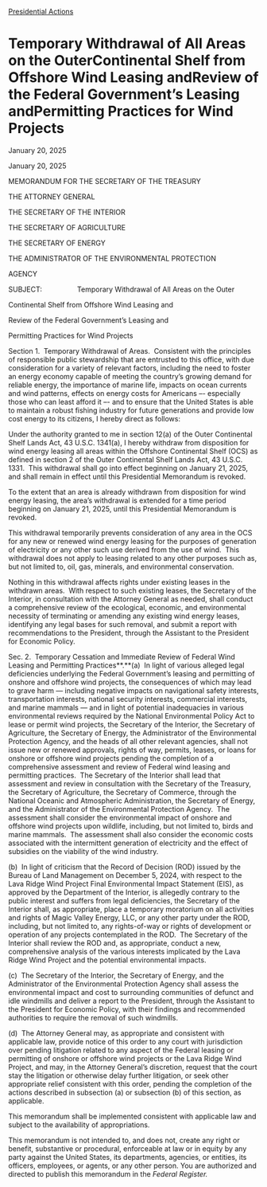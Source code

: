 
[Presidential Actions](https://www.whitehouse.gov/presidential-actions/) 

Temporary Withdrawal of All Areas on the OuterContinental Shelf from Offshore Wind Leasing andReview of the Federal Government’s Leasing andPermitting Practices for Wind Projects
==================================================================================================================================================================================

January 20, 2025 



January 20, 2025

MEMORANDUM FOR THE SECRETARY OF THE TREASURY

THE ATTORNEY GENERAL

THE SECRETARY OF THE INTERIOR

THE SECRETARY OF AGRICULTURE

THE SECRETARY OF ENERGY

THE ADMINISTRATOR OF THE ENVIRONMENTAL PROTECTION

AGENCY

SUBJECT:                  Temporary Withdrawal of All Areas on the Outer

Continental Shelf from Offshore Wind Leasing and

Review of the Federal Government’s Leasing and

Permitting Practices for Wind Projects

Section 1.  Temporary Withdrawal of Areas.  Consistent with the principles of responsible public stewardship that are entrusted to this office, with due consideration for a variety of relevant factors, including the need to foster an energy economy capable of meeting the country’s growing demand for reliable energy, the importance of marine life, impacts on ocean currents and wind patterns, effects on energy costs for Americans –- especially those who can least afford it –- and to ensure that the United States is able to maintain a robust fishing industry for future generations and provide low cost energy to its citizens, I hereby direct as follows:

Under the authority granted to me in section 12(a) of the Outer Continental Shelf Lands Act, 43 U.S.C. 1341(a), I hereby withdraw from disposition for wind energy leasing all areas within the Offshore Continental Shelf (OCS) as defined in section 2 of the Outer Continental Shelf Lands Act, 43 U.S.C. 1331.  This withdrawal shall go into effect beginning on January 21, 2025, and shall remain in effect until this Presidential Memorandum is revoked.

To the extent that an area is already withdrawn from disposition for wind energy leasing, the area’s withdrawal is extended for a time period beginning on January 21, 2025, until this Presidential Memorandum is revoked.

This withdrawal temporarily prevents consideration of any area in the OCS for any new or renewed wind energy leasing for the purposes of generation of electricity or any other such use derived from the use of wind.  This withdrawal does not apply to leasing related to any other purposes such as, but not limited to, oil, gas, minerals, and environmental conservation.

Nothing in this withdrawal affects rights under existing leases in the withdrawn areas.  With respect to such existing leases, the Secretary of the Interior, in consultation with the Attorney General as needed, shall conduct a comprehensive review of the ecological, economic, and environmental necessity of terminating or amending any existing wind energy leases, identifying any legal bases for such removal, and submit a report with recommendations to the President, through the Assistant to the President for Economic Policy.

Sec. 2.  Temporary Cessation and Immediate Review of Federal Wind Leasing and Permitting Practices**.**(a)  In light of various alleged legal deficiencies underlying the Federal Government’s leasing and permitting of onshore and offshore wind projects, the consequences of which may lead to grave harm — including negative impacts on navigational safety interests, transportation interests, national security interests, commercial interests, and marine mammals — and in light of potential inadequacies in various environmental reviews required by the National Environmental Policy Act to lease or permit wind projects, the Secretary of the Interior, the Secretary of Agriculture, the Secretary of Energy, the Administrator of the Environmental Protection Agency, and the heads of all other relevant agencies, shall not issue new or renewed approvals, rights of way, permits, leases, or loans for onshore or offshore wind projects pending the completion of a comprehensive assessment and review of Federal wind leasing and permitting practices.  The Secretary of the Interior shall lead that assessment and review in consultation with the Secretary of the Treasury, the Secretary of Agriculture, the Secretary of Commerce, through the National Oceanic and Atmospheric Administration, the Secretary of Energy, and the Administrator of the Environmental Protection Agency.  The assessment shall consider the environmental impact of onshore and offshore wind projects upon wildlife, including, but not limited to, birds and marine mammals.  The assessment shall also consider the economic costs associated with the intermittent generation of electricity and the effect of subsidies on the viability of the wind industry.

(b)  In light of criticism that the Record of Decision (ROD) issued by the Bureau of Land Management on December 5, 2024, with respect to the Lava Ridge Wind Project Final Environmental Impact Statement (EIS), as approved by the Department of the Interior, is allegedly contrary to the public interest and suffers from legal deficiencies, the Secretary of the Interior shall, as appropriate, place a temporary moratorium on all activities and rights of Magic Valley Energy, LLC, or any other party under the ROD, including, but not limited to, any rights-of-way or rights of development or operation of any projects contemplated in the ROD.  The Secretary of the Interior shall review the ROD and, as appropriate, conduct a new, comprehensive analysis of the various interests implicated by the Lava Ridge Wind Project and the potential environmental impacts.

(c)  The Secretary of the Interior, the Secretary of Energy, and the Administrator of the Environmental Protection Agency shall assess the environmental impact and cost to surrounding communities of defunct and idle windmills and deliver a report to the President, through the Assistant to the President for Economic Policy, with their findings and recommended authorities to require the removal of such windmills.

(d)  The Attorney General may, as appropriate and consistent with applicable law, provide notice of this order to any court with jurisdiction over pending litigation related to any aspect of the Federal leasing or permitting of onshore or offshore wind projects or the Lava Ridge Wind Project, and may, in the Attorney General’s discretion, request that the court stay the litigation or otherwise delay further litigation, or seek other appropriate relief consistent with this order, pending the completion of the actions described in subsection (a) or subsection (b) of this section, as applicable.

This memorandum shall be implemented consistent with applicable law and subject to the availability of appropriations.

This memorandum is not intended to, and does not, create any right or benefit, substantive or procedural, enforceable at law or in equity by any party against the United States, its departments, agencies, or entities, its officers, employees, or agents, or any other person. You are authorized and directed to publish this memorandum in the *Federal Register.*



